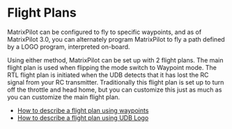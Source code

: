# Flight Plans

MatrixPilot can be configured to fly to specific waypoints, and as of MatrixPilot 3.0, you can alternately program MatrixPilot to fly a path defined by a LOGO program, interpreted on-board.

Using either method, MatrixPilot can be set up with 2 flight plans.  The main flight plan is used when flipping the mode switch to Waypoint mode.  The RTL flight plan is initiated when the UDB detects that it has lost the RC signal from your RC transmitter.  Traditionally this flight plan is set up to turn off the throttle and head home, but you can customize this just as much as you can customize the main flight plan.

  * [How to describe a flight plan using waypoints](WayPoints.md)
  * [How to describe a flight plan using UDB Logo](UDBLogo.md)